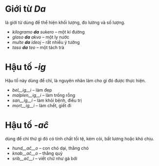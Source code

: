 # Giới từ *Da*

là giới từ dùng để thể hiện khối lượng, đo lường và số lượng.

- *kilogramo __da__ sukero* – một kí đường
- *glaso __da__ akvo* – một ly nước
- *multe __da__ ideoj* – rất nhiều ý tưởng
- *taso __da__ teo* – một tách trà

# Hậu tố *-ig*

Hậu tố này dùng để chỉ, là nguyên nhân làm cho gì đó được thực hiện.

- *bel__ig__i* – làm đẹp
- *malplen__ig__i* – làm trống rỗng
- *san__ig__i* – làm khỏi bệnh, điều trị
- *mort__ig__i* – làm chết, giết đi

# Hậu tố *-aĉ*

dùng để chỉ thứ gì đó có tính chất tồi tệ, kém cỏi, bất lương hoặc khó chịu.

- *hund__aĉ__o* – con chó dại, thằng chó
- *knab__aĉ__o* – thằng quỷ
- *srib__aĉ__i* – viết chữ như gà bới
 
